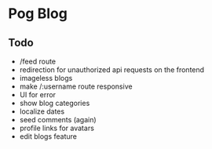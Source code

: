 # Pog Blog

## Todo
- /feed route
- redirection for unauthorized api requests on the frontend
- imageless blogs
- make /:username route responsive
- UI for error
- show blog categories
- localize dates
- seed comments (again)
- profile links for avatars
- edit blogs feature